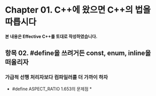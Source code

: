 # Chapter 01. C++에 왔으면 C++의 법을 따릅시다

**본 내용은 Effective C++를 토대로 작성하였습니다.**


## 항목 02. #define을 쓰려거든 const, enum, inline을 떠올리자

### 가급적 선행 처리자보다 컴파일러를 더 가까이 하자

* #define ASPECT_RATIO 1.653의 문제점
  * 
